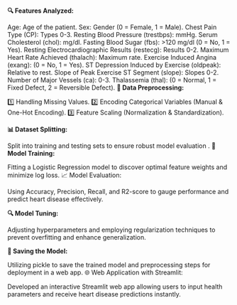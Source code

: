 **🔍 Features Analyzed:**

Age: Age of the patient.
Sex: Gender (0 = Female, 1 = Male).
Chest Pain Type (CP): Types 0-3.
Resting Blood Pressure (trestbps): mmHg.
Serum Cholesterol (chol): mg/dl.
Fasting Blood Sugar (fbs): >120 mg/dl (0 = No, 1 = Yes).
Resting Electrocardiographic Results (restecg): Results 0-2.
Maximum Heart Rate Achieved (thalach): Maximum rate.
Exercise Induced Angina (exang): (0 = No, 1 = Yes).
ST Depression Induced by Exercise (oldpeak): Relative to rest.
Slope of Peak Exercise ST Segment (slope): Slopes 0-2.
Number of Major Vessels (ca): 0-3.
Thalassemia (thal): (0 = Normal, 1 = Fixed Defect, 2 = Reversible Defect).
**🔧 Data Preprocessing:**

1️⃣ Handling Missing Values.
2️⃣ Encoding Categorical Variables (Manual & One-Hot Encoding).
3️⃣ Feature Scaling (Normalization & Standardization).

**📊 Dataset Splitting:**

Split into training and testing sets to ensure robust model evaluation
.
**🤖 Model Training:**

Fitting a Logistic Regression model to discover optimal feature weights and minimize log loss.
📈 Model Evaluation:

Using Accuracy, Precision, Recall, and R2-score to gauge performance and predict heart disease effectively.

**🔍 Model Tuning:**

Adjusting hyperparameters and employing regularization techniques to prevent overfitting and enhance generalization.

**💾 Saving the Model:**

Utilizing pickle to save the trained model and preprocessing steps for deployment in a web app.
🌐 Web Application with Streamlit:

Developed an interactive Streamlit web app allowing users to input health parameters and receive heart disease predictions instantly.
